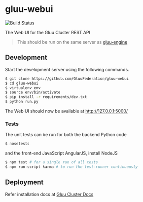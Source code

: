 # gluu-webui

[![Build Status](https://travis-ci.org/GluuFederation/gluu-webui.svg?branch=master)](https://travis-ci.org/GluuFederation/gluu-webui)

The Web UI for the Gluu Cluster REST API

> This should be run on the same server as [gluu-engine](https://github.com/GluuFederation/gluu-engine)

## Development

Start the development server using the following commands.

```bash
$ git clone https://github.com/GluuFederation/gluu-webui
$ cd gluu-webui
$ virtualenv env
$ source env/bin/activate
$ pip install -r requirements/dev.txt
$ python run.py
```

The Web UI should now be available at http://127.0.0.1:5000/

### Tests

The unit tests can be run for both the backend Python code

```bash
$ nosetests
```
and the front-end JavaScript AngularJS, install NodeJS

```bash
$ npm test # for a single run of all tests
$ npm run-script karma # to run the test-runner continuously
```

## Deployment

Refer installation docs at [Gluu Cluster Docs](http://www.gluu.org/docs-cluster/admin-guide/webui/#installation)
